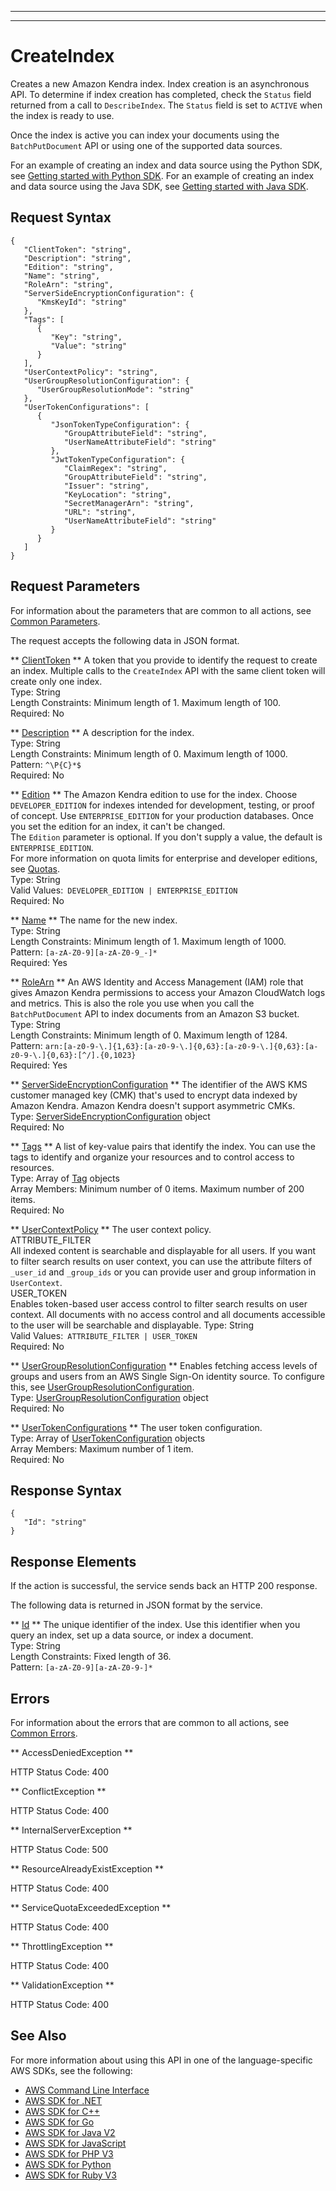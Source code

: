--------

--------

# CreateIndex<a name="API_CreateIndex"></a>

Creates a new Amazon Kendra index\. Index creation is an asynchronous API\. To determine if index creation has completed, check the `Status` field returned from a call to `DescribeIndex`\. The `Status` field is set to `ACTIVE` when the index is ready to use\.

Once the index is active you can index your documents using the `BatchPutDocument` API or using one of the supported data sources\.

For an example of creating an index and data source using the Python SDK, see [Getting started with Python SDK](https://docs.aws.amazon.com/kendra/latest/dg/gs-python.html)\. For an example of creating an index and data source using the Java SDK, see [Getting started with Java SDK](https://docs.aws.amazon.com/kendra/latest/dg/gs-java.html)\.

## Request Syntax<a name="API_CreateIndex_RequestSyntax"></a>

```
{
   "ClientToken": "string",
   "Description": "string",
   "Edition": "string",
   "Name": "string",
   "RoleArn": "string",
   "ServerSideEncryptionConfiguration": { 
      "KmsKeyId": "string"
   },
   "Tags": [ 
      { 
         "Key": "string",
         "Value": "string"
      }
   ],
   "UserContextPolicy": "string",
   "UserGroupResolutionConfiguration": { 
      "UserGroupResolutionMode": "string"
   },
   "UserTokenConfigurations": [ 
      { 
         "JsonTokenTypeConfiguration": { 
            "GroupAttributeField": "string",
            "UserNameAttributeField": "string"
         },
         "JwtTokenTypeConfiguration": { 
            "ClaimRegex": "string",
            "GroupAttributeField": "string",
            "Issuer": "string",
            "KeyLocation": "string",
            "SecretManagerArn": "string",
            "URL": "string",
            "UserNameAttributeField": "string"
         }
      }
   ]
}
```

## Request Parameters<a name="API_CreateIndex_RequestParameters"></a>

For information about the parameters that are common to all actions, see [Common Parameters](CommonParameters.md)\.

The request accepts the following data in JSON format\.

 ** [ClientToken](#API_CreateIndex_RequestSyntax) **   <a name="Kendra-CreateIndex-request-ClientToken"></a>
A token that you provide to identify the request to create an index\. Multiple calls to the `CreateIndex` API with the same client token will create only one index\.  
Type: String  
Length Constraints: Minimum length of 1\. Maximum length of 100\.  
Required: No

 ** [Description](#API_CreateIndex_RequestSyntax) **   <a name="Kendra-CreateIndex-request-Description"></a>
A description for the index\.  
Type: String  
Length Constraints: Minimum length of 0\. Maximum length of 1000\.  
Pattern: `^\P{C}*$`   
Required: No

 ** [Edition](#API_CreateIndex_RequestSyntax) **   <a name="Kendra-CreateIndex-request-Edition"></a>
The Amazon Kendra edition to use for the index\. Choose `DEVELOPER_EDITION` for indexes intended for development, testing, or proof of concept\. Use `ENTERPRISE_EDITION` for your production databases\. Once you set the edition for an index, it can't be changed\.  
The `Edition` parameter is optional\. If you don't supply a value, the default is `ENTERPRISE_EDITION`\.  
For more information on quota limits for enterprise and developer editions, see [Quotas](https://docs.aws.amazon.com/kendra/latest/dg/quotas.html)\.  
Type: String  
Valid Values:` DEVELOPER_EDITION | ENTERPRISE_EDITION`   
Required: No

 ** [Name](#API_CreateIndex_RequestSyntax) **   <a name="Kendra-CreateIndex-request-Name"></a>
The name for the new index\.  
Type: String  
Length Constraints: Minimum length of 1\. Maximum length of 1000\.  
Pattern: `[a-zA-Z0-9][a-zA-Z0-9_-]*`   
Required: Yes

 ** [RoleArn](#API_CreateIndex_RequestSyntax) **   <a name="Kendra-CreateIndex-request-RoleArn"></a>
An AWS Identity and Access Management \(IAM\) role that gives Amazon Kendra permissions to access your Amazon CloudWatch logs and metrics\. This is also the role you use when you call the `BatchPutDocument` API to index documents from an Amazon S3 bucket\.  
Type: String  
Length Constraints: Minimum length of 0\. Maximum length of 1284\.  
Pattern: `arn:[a-z0-9-\.]{1,63}:[a-z0-9-\.]{0,63}:[a-z0-9-\.]{0,63}:[a-z0-9-\.]{0,63}:[^/].{0,1023}`   
Required: Yes

 ** [ServerSideEncryptionConfiguration](#API_CreateIndex_RequestSyntax) **   <a name="Kendra-CreateIndex-request-ServerSideEncryptionConfiguration"></a>
The identifier of the AWS KMS customer managed key \(CMK\) that's used to encrypt data indexed by Amazon Kendra\. Amazon Kendra doesn't support asymmetric CMKs\.  
Type: [ServerSideEncryptionConfiguration](API_ServerSideEncryptionConfiguration.md) object  
Required: No

 ** [Tags](#API_CreateIndex_RequestSyntax) **   <a name="Kendra-CreateIndex-request-Tags"></a>
A list of key\-value pairs that identify the index\. You can use the tags to identify and organize your resources and to control access to resources\.  
Type: Array of [Tag](API_Tag.md) objects  
Array Members: Minimum number of 0 items\. Maximum number of 200 items\.  
Required: No

 ** [UserContextPolicy](#API_CreateIndex_RequestSyntax) **   <a name="Kendra-CreateIndex-request-UserContextPolicy"></a>
The user context policy\.    
ATTRIBUTE\_FILTER  
All indexed content is searchable and displayable for all users\. If you want to filter search results on user context, you can use the attribute filters of `_user_id` and `_group_ids` or you can provide user and group information in `UserContext`\.   
USER\_TOKEN  
Enables token\-based user access control to filter search results on user context\. All documents with no access control and all documents accessible to the user will be searchable and displayable\. 
Type: String  
Valid Values:` ATTRIBUTE_FILTER | USER_TOKEN`   
Required: No

 ** [UserGroupResolutionConfiguration](#API_CreateIndex_RequestSyntax) **   <a name="Kendra-CreateIndex-request-UserGroupResolutionConfiguration"></a>
Enables fetching access levels of groups and users from an AWS Single Sign\-On identity source\. To configure this, see [UserGroupResolutionConfiguration](https://docs.aws.amazon.com/kendra/latest/dg/API_UserGroupResolutionConfiguration.html)\.  
Type: [UserGroupResolutionConfiguration](API_UserGroupResolutionConfiguration.md) object  
Required: No

 ** [UserTokenConfigurations](#API_CreateIndex_RequestSyntax) **   <a name="Kendra-CreateIndex-request-UserTokenConfigurations"></a>
The user token configuration\.  
Type: Array of [UserTokenConfiguration](API_UserTokenConfiguration.md) objects  
Array Members: Maximum number of 1 item\.  
Required: No

## Response Syntax<a name="API_CreateIndex_ResponseSyntax"></a>

```
{
   "Id": "string"
}
```

## Response Elements<a name="API_CreateIndex_ResponseElements"></a>

If the action is successful, the service sends back an HTTP 200 response\.

The following data is returned in JSON format by the service\.

 ** [Id](#API_CreateIndex_ResponseSyntax) **   <a name="Kendra-CreateIndex-response-Id"></a>
The unique identifier of the index\. Use this identifier when you query an index, set up a data source, or index a document\.  
Type: String  
Length Constraints: Fixed length of 36\.  
Pattern: `[a-zA-Z0-9][a-zA-Z0-9-]*` 

## Errors<a name="API_CreateIndex_Errors"></a>

For information about the errors that are common to all actions, see [Common Errors](CommonErrors.md)\.

 ** AccessDeniedException **   
  
HTTP Status Code: 400

 ** ConflictException **   
  
HTTP Status Code: 400

 ** InternalServerException **   
  
HTTP Status Code: 500

 ** ResourceAlreadyExistException **   
  
HTTP Status Code: 400

 ** ServiceQuotaExceededException **   
  
HTTP Status Code: 400

 ** ThrottlingException **   
  
HTTP Status Code: 400

 ** ValidationException **   
  
HTTP Status Code: 400

## See Also<a name="API_CreateIndex_SeeAlso"></a>

For more information about using this API in one of the language\-specific AWS SDKs, see the following:
+  [AWS Command Line Interface](https://docs.aws.amazon.com/goto/aws-cli/kendra-2019-02-03/CreateIndex) 
+  [AWS SDK for \.NET](https://docs.aws.amazon.com/goto/DotNetSDKV3/kendra-2019-02-03/CreateIndex) 
+  [AWS SDK for C\+\+](https://docs.aws.amazon.com/goto/SdkForCpp/kendra-2019-02-03/CreateIndex) 
+  [AWS SDK for Go](https://docs.aws.amazon.com/goto/SdkForGoV1/kendra-2019-02-03/CreateIndex) 
+  [AWS SDK for Java V2](https://docs.aws.amazon.com/goto/SdkForJavaV2/kendra-2019-02-03/CreateIndex) 
+  [AWS SDK for JavaScript](https://docs.aws.amazon.com/goto/AWSJavaScriptSDK/kendra-2019-02-03/CreateIndex) 
+  [AWS SDK for PHP V3](https://docs.aws.amazon.com/goto/SdkForPHPV3/kendra-2019-02-03/CreateIndex) 
+  [AWS SDK for Python](https://docs.aws.amazon.com/goto/boto3/kendra-2019-02-03/CreateIndex) 
+  [AWS SDK for Ruby V3](https://docs.aws.amazon.com/goto/SdkForRubyV3/kendra-2019-02-03/CreateIndex) 